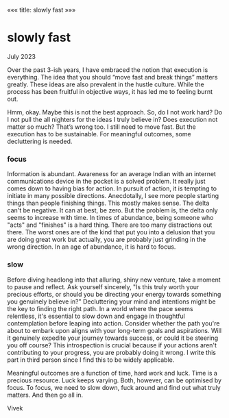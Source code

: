 «««
title: slowly fast
»»»

# slowly fast

July 2023

Over the past 3-ish years, I have embraced the notion that execution is everything. The idea that you should “move fast and break things” matters greatly. These ideas are also prevalent in the hustle culture. While the process has been fruitful in objective ways, it has led me to feeling burnt out.

Hmm, okay. Maybe this is not the best approach. So, do I not work hard? Do I not pull the all nighters for the ideas I truly believe in? Does execution not matter so much? That’s wrong too. I still need to move fast. But the execution has to be sustainable. For meaningful outcomes, some decluttering is needed.

### focus

Information is abundant. Awareness for an average Indian with an internet communications device in the pocket is a solved problem. It really just comes down to having bias for action. In pursuit of action, it is tempting to initiate in many possible directions. Anecdotally, I see more people starting things than people finishing things. This mostly makes sense. The delta can't be negative. It can at best, be zero. But the problem is, the delta only seems to increase with time. In times of abundance, being someone who "acts" and "finishes" is a hard thing. There are too many distractions out there. The worst ones are of the kind that put you into a delusion that you are doing great work but actually, you are probably just grinding in the wrong direction. In an age of abundance, it is hard to focus.

### slow

Before diving headlong into that alluring, shiny new venture, take a moment to pause and reflect. Ask yourself sincerely, "Is this <insert shiny new thing> truly worth your precious efforts, or should you be directing your energy towards something you genuinely believe in?" Decluttering your mind and intentions might be the key to finding the right path.
In a world where the pace seems relentless, it's essential to slow down and engage in thoughtful contemplation before leaping into action. Consider whether the path you're about to embark upon aligns with your long-term goals and aspirations. Will it genuinely expedite your journey towards success, or could it be steering you off course? This introspection is crucial because if your actions aren't contributing to your progress, you are probably doing it wrong. I write this part in third person since I find this to be widely applicable.

Meaningful outcomes are a function of time, hard work and luck. Time is a precious resource. Luck keeps varying. Both, however, can be optimised by focus. To focus, we need to slow down, fuck around and find out what truly matters. And then go all in.

Vivek
